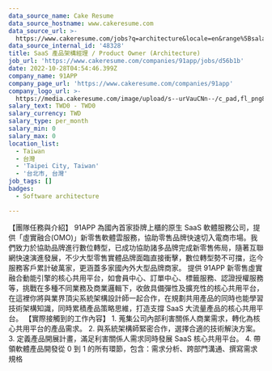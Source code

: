 ```yaml
---
data_source_name: Cake Resume
data_source_hostname: www.cakeresume.com
data_source_url: >-
  https://www.cakeresume.com/jobs?q=architecture&locale=en&range%5Bsalary_range%5D%5Bmin%5D=1000000&page=4
data_source_internal_id: '48328'
title: SaaS 產品架構經理 / Product Owner (Architecture)
job_url: 'https://www.cakeresume.com/companies/91app/jobs/d56b1b'
date: 2022-10-28T04:54:46.399Z
company_name: 91APP
company_page_url: 'https://www.cakeresume.com/companies/91app'
company_logo_url: >-
  https://media.cakeresume.com/image/upload/s--urVauCNn--/c_pad,fl_png8,h_200,w_200/v1670309290/mzedxonz6en15stbpyb9.png
salary_text: TWD0 - TWD0
salary_currency: TWD
salary_type: per_month
salary_min: 0
salary_max: 0
location_list:
  - Taiwan
  - 台灣
  - 'Taipei City, Taiwan'
  - '台北市, 台灣'
job_tags: []
badges:
  - Software architecture

---
```


【團隊任務與介紹】 91APP 為國內首家掛牌上櫃的原生 SaaS 軟體服務公司，提供「虛實融合(OMO)」新零售軟體雲服務，協助零售品牌快速切入電商市場。我們致力於協助品牌進行數位轉型，已成功協助諸多品牌完成新零售佈局，隨著互聯網快速演進發展，不少大型零售實體品牌面臨直接衝擊，數位轉型勢不可擋，迄今服務客戶累計破萬家，更涵蓋多家國內外大型品牌商家。 提供 91APP 新零售虛實融合動能引擎的核心共用平台，如會員中心、訂單中心、標籤服務、認證授權服務等，挑戰在多種不同業務及商業邏輯下，收斂具備彈性及擴充性的核心共用平台，在這裡你將與業界頂尖系統架構設計師一起合作，在規劃共用產品的同時也能學習技術架構知識，同時累積產品策略思維，打造支撐 SaaS 大流量產品的核心共用平台。 【實際接觸到的工作內容】 1. 蒐集公司內部利害關係人商業需求，轉化為核心共用平台的產品需求。 2. 與系統架構師緊密合作，選擇合適的技術解決方案。 3. 定義產品開展計畫，滿足利害關係人需求同時發展 SaaS 核心共用平台。 4. 帶領軟體產品開發從 0 到 1 的所有環節，包含：需求分析、跨部門溝通、撰寫需求規格